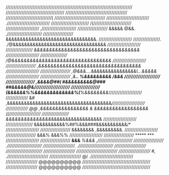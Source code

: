 

////////////////////////////////////////////////////////////////////////////////
/////////////////////////////////////    ///////////////////////////////////////
/////////////////////////////(                  ////////////////////////////////
///////////////////////////                         .///////////////////////////
////////////////////////                              /(////////////////////////
/////////////////////                                    ,//////////////////////
///////////////////        &&&&&                   @&&.  ,//////////////////////
///////////////////   &&&&&&&&&&&&&&&&&&&&&&&&&&&&&&&&.    /////////////////////
/////////////////.  ./@&&&&&&&&&&&&&&&&&&&&&&&&&&&&&&&&&   /////////////////////
/////////////////   *&&&&&&&&&&&&&&&&&&&&&&&&&&&&&&&&&&&   /////////////////////
/////////////////   */@&&&&&&&&&&&&&&&&&&&&&&&&&&&&&&&&&   /////////////////////
/////////////////// ,*&&&&&&&&&&&&&&&&&&&&&&&&&&&&&&&&&&   /////////////////////
/////////////////// ,@&&&*....&&&&&&&&&&&&&&&&(*...&&&&&   /////////////////////
/////////////////// ,&*****..    %&&&&&&&&&      ***/&&&   /////////////////////
/////////////////** ,&&&&@##( **#&&&&&&&&&@###* *##&&&&&@&*/////////////////////
/////////////////** (&&&&&&***%%&&&&&&&&&&&&&%(**%&&&&&&&&*/////////////////////
//////////////   &# ,&&&&&&&&&&&&&&&&&&&&&&&&&&&&&&&&&&&&&*/////////////////////
//////////////   @@ ,&&&&&&&&&&&&&&&& & &&&&&&&&&&&&&&&&&&((////////////////////
/////////////////     &&&&&&&&&&&&&&&*&&&&&&&&&&&&&&&&&&   /////////////////////
/////////////////     &&&&&&&&&&&%##%&&&###&&&&&&&&&&&/*   /////////////////////
///////////////////     &&&&&&&&            ,&&&&&&&&&.    /////////////////////
///////////////////      &&&%                   &&&%%      /////////////////////
///////////////////             *****   ***                /////////////////////
///////////////////           **&&&**    *%&&&           ,//////////////////////
///////////////////                                      .//////////////////////
////////////////////.                                    .//////////////////////
////////////////////                                     ///////////////////////
////////////////////                                  //////////////////////////
////////////////////    #,                          ./*/////////////////////////
////////////////////    @/                          .///////////////////////////
////////////////////    @@@@@@@@@@   ///////////////////////////////////////////
////////////////////    @@@@@@@@@@   ///////////////////////////////////////////